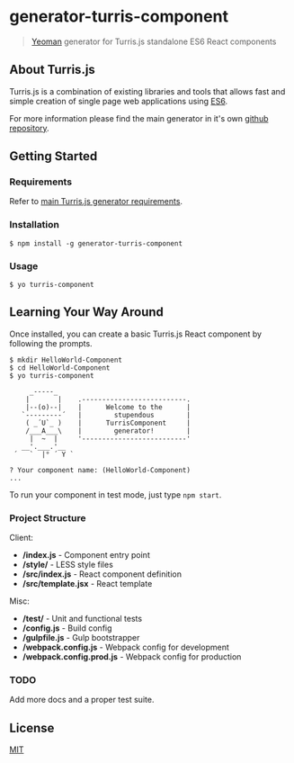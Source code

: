# generator-turris-component

> [Yeoman](http://yeoman.io) generator for Turris.js standalone ES6 React components


## About Turris.js

Turris.js is a combination of existing libraries and tools that allows fast and simple creation of single page web applications using [ES6](http://www.ecma-international.org/publications/standards/Ecma-262.htm).  

For more information please find the main generator in it's own [github repository](https://github.com/turrisjs/generator-turris).

## Getting Started

### Requirements

Refer to [main Turris.js generator requirements](https://github.com/turrisjs/generator-turris#requirements).  

### Installation

```
$ npm install -g generator-turris-component
```

### Usage

```
$ yo turris-component
```

## Learning Your Way Around

Once installed, you can create a basic Turris.js React component by following the prompts.

```shell
$ mkdir HelloWorld-Component
$ cd HelloWorld-Component
$ yo turris-component

     _-----_
    |       |    .--------------------------.
    |--(o)--|    |      Welcome to the      |
   `---------´   |        stupendous        |
    ( _´U`_ )    |      TurrisComponent     |
    /___A___\    |        generator!        |
     |  ~  |     '--------------------------'
   __'.___.'__
 ´   `  |° ´ Y `

? Your component name: (HelloWorld-Component)
...
```

To run your component in test mode, just type `npm start`.

### Project Structure

Client:
- **/index.js** - Component entry point
- **/style/** - LESS style files
- **/src/index.js** - React component definition
- **/src/template.jsx** - React template

Misc:
- **/test/** - Unit and functional tests
- **/config.js** - Build config
- **/gulpfile.js** - Gulp bootstrapper
- **/webpack.config.js** - Webpack config for development
- **/webpack.config.prod.js** - Webpack config for production

### TODO

Add more docs and a proper test suite.

## License

[MIT](http://opensource.org/licenses/MIT)
